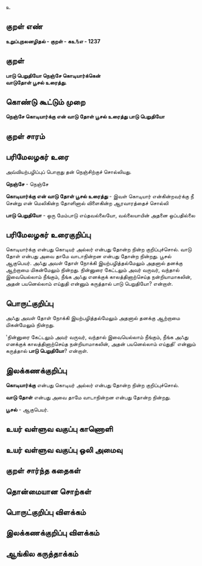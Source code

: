 உ

## குறள் எண் 

**உறுப்புநலனழிதல் - குறள் - கஉ௩எ - 1237**

## குறள் 

**பாடு பெறுதியோ நெஞ்சே கொடியார்க்கென்  
வாடுதோள் பூசல் உரைத்து.** 

## கொண்டு கூட்டும் முறை

**நெஞ்சே கொடியார்க்கு என் வாடு தோள் பூசல் உரைத்து பாடு பெறுதியோ**

## குறள் சாரம் 


## பரிமேலழகர் உரை

அவ்வியற்பழிப்புப் பொறாது தன் நெஞ்சிற்குச் சொல்லியது. 

**நெஞ்சே** - நெஞ்சே 

**கொடியார்க்கு என் வாடு தோள் பூசல் உரைத்து** - இவள் கொடியார் என்கின்றவர்க்கு நீ சென்று என் மெலிகின்ற தோளினால் விளைகின்ற ஆரவாரத்தைச் சொல்லி 

**பாடு பெறுதியோ** - ஒரு மேம்பாடு எய்தவல்லையோ, வல்லையாயின் அதனை ஒப்பதில்லை

## பரிமேலழகர் உரைகுறிப்பு   

கொடியார்க்கு என்பது கொடியர் அல்லர் என்பது தோன்ற நின்ற குறிப்புச்சொல். வாடு தோள் என்பது அவை தாமே வாடாநின்றன என்பது தோன்ற நின்றது. பூசல் ஆகுபெயர். அஃது அவள் தோள் நோக்கி இயற்பழித்தல்மேலும் அதனால் தனக்கு ஆற்றாமை மிகன்மேலும் நின்றது. நின்னுரை கேட்டலும் அவர் வருவர், வந்தால் இவையெல்லாம் நீங்கும், நீங்க அஃது எனக்குக் காலத்தினாற்செய்த நன்றியாமாகலின், அதன் பயனெல்லாம் எய்துதி என்னும் கருத்தால் பாடு பெறுதியோ? என்றாள்.

## பொருட்குறிப்பு 

அஃது அவள் தோள் நோக்கி இயற்பழித்தல்மேலும் அதனால் தனக்கு ஆற்றாமை மிகன்மேலும் நின்றது. 

'நின்னுரை கேட்டலும் அவர் வருவர், வந்தால் இவையெல்லாம் நீங்கும், நீங்க அஃது எனக்குக் காலத்தினாற்செய்த நன்றியாமாகலின், அதன் பயனெல்லாம் எய்துதி' என்னும் கருத்தால் **பாடு பெறுதியோ**? என்றாள்.

## இலக்கணக்குறிப்பு  

**கொடியார்க்கு** என்பது கொடியர் அல்லர் என்பது தோன்ற நின்ற குறிப்புச்சொல்.

**வாடு தோள்** என்பது அவை தாமே வாடாநின்றன என்பது தோன்ற நின்றது.

**பூசல்** - ஆகுபெயர்.

## உயர் வள்ளுவ வகுப்பு காணொளி


## உயர் வள்ளுவ வகுப்பு ஒலி அமைவு 

 
## குறள் சார்ந்த கதைகள் 


## தொன்மையான சொற்கள்


## பொருட்குறிப்பு விளக்கம்


## இலக்கணக்குறிப்பு விளக்கம்


## ஆங்கில கருத்தாக்கம் 


